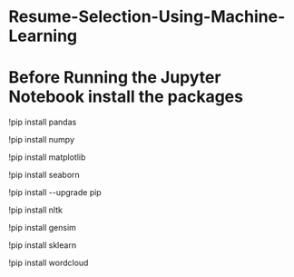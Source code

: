 # Resume-Selection-Using-Machine-Learning

# Before Running the Jupyter Notebook install the packages
!pip install pandas

!pip install numpy

!pip install matplotlib

!pip install seaborn

!pip install --upgrade pip

!pip install nltk

!pip install gensim

!pip install sklearn

!pip install wordcloud
